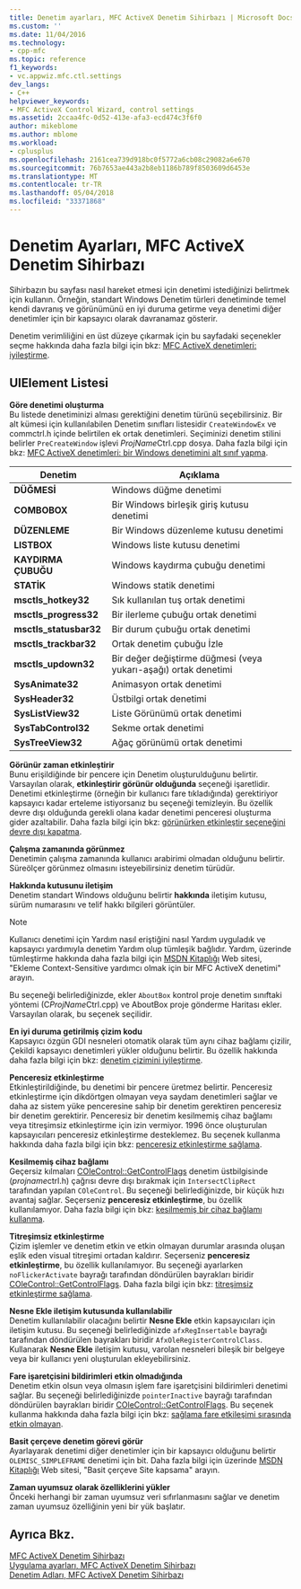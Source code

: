 ```yaml
---
title: Denetim ayarları, MFC ActiveX Denetim Sihirbazı | Microsoft Docs
ms.custom: ''
ms.date: 11/04/2016
ms.technology:
- cpp-mfc
ms.topic: reference
f1_keywords:
- vc.appwiz.mfc.ctl.settings
dev_langs:
- C++
helpviewer_keywords:
- MFC ActiveX Control Wizard, control settings
ms.assetid: 2ccaa4fc-0d52-413e-afa3-ecd474c3f6f0
author: mikeblome
ms.author: mblome
ms.workload:
- cplusplus
ms.openlocfilehash: 2161cea739d918bc0f5772a6cb08c29082a6e670
ms.sourcegitcommit: 76b7653ae443a2b8eb1186b789f8503609d6453e
ms.translationtype: MT
ms.contentlocale: tr-TR
ms.lasthandoff: 05/04/2018
ms.locfileid: "33371868"
---
```

# <a name="control-settings-mfc-activex-control-wizard"></a>Denetim Ayarları, MFC ActiveX Denetim Sihirbazı
Sihirbazın bu sayfası nasıl hareket etmesi için denetimi istediğinizi belirtmek için kullanın. Örneğin, standart Windows Denetim türleri denetiminde temel kendi davranış ve görünümünü en iyi duruma getirme veya denetimi diğer denetimler için bir kapsayıcı olarak davranamaz gösterir.  
  
 Denetim verimliliğini en üst düzeye çıkarmak için bu sayfadaki seçenekler seçme hakkında daha fazla bilgi için bkz: [MFC ActiveX denetimleri: iyileştirme](../../mfc/mfc-activex-controls-optimization.md).  
  
## <a name="uielement-list"></a>UIElement Listesi  
 **Göre denetimi oluşturma**  
 Bu listede denetiminizi alması gerektiğini denetim türünü seçebilirsiniz. Bir alt kümesi için kullanılabilen Denetim sınıfları listesidir `CreateWindowEx` ve commctrl.h içinde belirtilen ek ortak denetimleri. Seçiminizi denetim stilini belirler `PreCreateWindow` işlevi *ProjName*Ctrl.cpp dosya. Daha fazla bilgi için bkz: [MFC ActiveX denetimleri: bir Windows denetimini alt sınıf yapma](../../mfc/mfc-activex-controls-subclassing-a-windows-control.md).  
  
|Denetim|Açıklama|  
|-------------|-----------------|  
|**DÜĞMESİ**|Windows düğme denetimi|  
|**COMBOBOX**|Bir Windows birleşik giriş kutusu denetimi|  
|**DÜZENLEME**|Bir Windows düzenleme kutusu denetimi|  
|**LISTBOX**|Windows liste kutusu denetimi|  
|**KAYDIRMA ÇUBUĞU**|Windows kaydırma çubuğu denetimi|  
|**STATİK**|Windows statik denetimi|  
|**msctls_hotkey32**|Sık kullanılan tuş ortak denetimi|  
|**msctls_progress32**|Bir ilerleme çubuğu ortak denetimi|  
|**msctls_statusbar32**|Bir durum çubuğu ortak denetimi|  
|**msctls_trackbar32**|Ortak denetim çubuğu İzle|  
|**msctls_updown32**|Bir değer değiştirme düğmesi (veya yukarı-aşağı) ortak denetimi|  
|**SysAnimate32**|Animasyon ortak denetimi|  
|**SysHeader32**|Üstbilgi ortak denetimi|  
|**SysListView32**|Liste Görünümü ortak denetimi|  
|**SysTabControl32**|Sekme ortak denetimi|  
|**SysTreeView32**|Ağaç görünümü ortak denetimi|  
  
 **Görünür zaman etkinleştirir**  
 Bunu erişildiğinde bir pencere için Denetim oluşturulduğunu belirtir. Varsayılan olarak, **etkinleştirir görünür olduğunda** seçeneği işaretlidir. Denetimi etkinleştirme (örneğin bir kullanıcı fare tıkladığında) gerektiriyor kapsayıcı kadar erteleme istiyorsanız bu seçeneği temizleyin. Bu özellik devre dışı olduğunda gerekli olana kadar denetimi penceresi oluşturma gider azaltabilir. Daha fazla bilgi için bkz: [görünürken etkinleştir seçeneğini devre dışı kapatma](../../mfc/turning-off-the-activate-when-visible-option.md).  
  
 **Çalışma zamanında görünmez**  
 Denetimin çalışma zamanında kullanıcı arabirimi olmadan olduğunu belirtir. Süreölçer görünmez olmasını isteyebilirsiniz denetim türüdür.  
  
 **Hakkında kutusunu iletişim**  
 Denetim standart Windows olduğunu belirtir **hakkında** iletişim kutusu, sürüm numarasını ve telif hakkı bilgileri görüntüler.  
  
> [!NOTE]
>  Kullanıcı denetimi için Yardım nasıl eriştiğini nasıl Yardım uyguladık ve kapsayıcı yardımıyla denetim Yardım olup tümleşik bağlıdır. Yardım, üzerinde tümleştirme hakkında daha fazla bilgi için [MSDN Kitaplığı](http://go.microsoft.com/fwlink/p/?linkid=150542) Web sitesi, "Ekleme Context-Sensitive yardımcı olmak için bir MFC ActiveX denetimi" arayın.  
  
 Bu seçeneği belirlediğinizde, ekler `AboutBox` kontrol proje denetim sınıftaki yöntemi (C*ProjName*Ctrl.cpp) ve AboutBox proje gönderme Haritası ekler. Varsayılan olarak, bu seçenek seçilidir.  
  
 **En iyi duruma getirilmiş çizim kodu**  
 Kapsayıcı özgün GDI nesneleri otomatik olarak tüm aynı cihaz bağlamı çizilir, Çekildi kapsayıcı denetimleri yükler olduğunu belirtir. Bu özellik hakkında daha fazla bilgi için bkz: [denetim çizimini iyileştirme](../../mfc/optimizing-control-drawing.md).  
  
 **Penceresiz etkinleştirme**  
 Etkinleştirildiğinde, bu denetimi bir pencere üretmez belirtir. Penceresiz etkinleştirme için dikdörtgen olmayan veya saydam denetimleri sağlar ve daha az sistem yüke penceresine sahip bir denetim gerektiren penceresiz bir denetim gerektirir. Penceresiz bir denetim kesilmemiş cihaz bağlamı veya titreşimsiz etkinleştirme için izin vermiyor. 1996 önce oluşturulan kapsayıcıları penceresiz etkinleştirme desteklemez. Bu seçenek kullanma hakkında daha fazla bilgi için bkz: [penceresiz etkinleştirme sağlama](../../mfc/providing-windowless-activation.md).  
  
 **Kesilmemiş cihaz bağlamı**  
 Geçersiz kılmaları [COleControl::GetControlFlags](../../mfc/reference/colecontrol-class.md#getcontrolflags) denetim üstbilgisinde (*projname*ctrl.h) çağrısı devre dışı bırakmak için `IntersectClipRect` tarafından yapılan `COleControl`. Bu seçeneği belirlediğinizde, bir küçük hızı avantaj sağlar. Seçerseniz **penceresiz etkinleştirme**, bu özellik kullanılamıyor. Daha fazla bilgi için bkz: [kesilmemiş bir cihaz bağlamı kullanma](../../mfc/using-an-unclipped-device-context.md).  
  
 **Titreşimsiz etkinleştirme**  
 Çizim işlemler ve denetim etkin ve etkin olmayan durumlar arasında oluşan eşlik eden visual titreşimi ortadan kaldırır. Seçerseniz **penceresiz etkinleştirme**, bu özellik kullanılamıyor. Bu seçeneği ayarlarken `noFlickerActivate` bayrağı tarafından döndürülen bayrakları biridir [COleControl::GetControlFlags](../../mfc/reference/colecontrol-class.md#getcontrolflags). Daha fazla bilgi için bkz: [titreşimsiz etkinleştirme sağlama](../../mfc/providing-flicker-free-activation.md).  
  
 **Nesne Ekle iletişim kutusunda kullanılabilir**  
 Denetim kullanılabilir olacağını belirtir **Nesne Ekle** etkin kapsayıcıları için iletişim kutusu. Bu seçeneği belirlediğinizde `afxRegInsertable` bayrağı tarafından döndürülen bayrakları biridir `AfxOleRegisterControlClass`. Kullanarak **Nesne Ekle** iletişim kutusu, varolan nesneleri bileşik bir belgeye veya bir kullanıcı yeni oluşturulan ekleyebilirsiniz.  
  
 **Fare işaretçisini bildirimleri etkin olmadığında**  
 Denetim etkin olsun veya olmasın işlem fare işaretçisini bildirimleri denetimi sağlar. Bu seçeneği belirlediğinizde `pointerInactive` bayrağı tarafından döndürülen bayrakları biridir [COleControl::GetControlFlags](../../mfc/reference/colecontrol-class.md#getcontrolflags). Bu seçenek kullanma hakkında daha fazla bilgi için bkz: [sağlama fare etkileşimi sırasında etkin olmayan](../../mfc/providing-mouse-interaction-while-inactive.md).  
  
 **Basit çerçeve denetim görevi görür**  
 Ayarlayarak denetimi diğer denetimler için bir kapsayıcı olduğunu belirtir `OLEMISC_SIMPLEFRAME` denetimi için bit. Daha fazla bilgi için üzerinde [MSDN Kitaplığı](http://go.microsoft.com/fwlink/p/?linkid=150542) Web sitesi, "Basit çerçeve Site kapsama" arayın.  
  
 **Zaman uyumsuz olarak özelliklerini yükler**  
 Önceki herhangi bir zaman uyumsuz veri sıfırlanmasını sağlar ve denetim zaman uyumsuz özelliğinin yeni bir yük başlatır.  
  
## <a name="see-also"></a>Ayrıca Bkz.  
 [MFC ActiveX Denetim Sihirbazı](../../mfc/reference/mfc-activex-control-wizard.md)   
 [Uygulama ayarları, MFC ActiveX Denetim Sihirbazı](../../mfc/reference/application-settings-mfc-activex-control-wizard.md)   
 [Denetim Adları, MFC ActiveX Denetim Sihirbazı](../../mfc/reference/control-names-mfc-activex-control-wizard.md)

